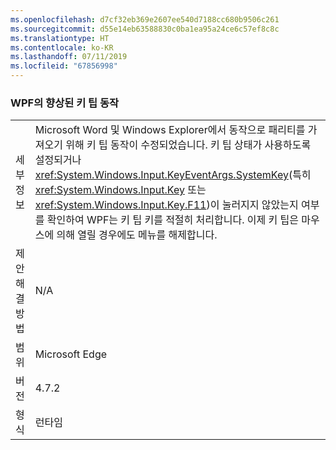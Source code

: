 ```yaml
---
ms.openlocfilehash: d7cf32eb369e2607ee540d7188cc680b9506c261
ms.sourcegitcommit: d55e14eb63588830c0ba1ea95a24ce6c57ef8c8c
ms.translationtype: HT
ms.contentlocale: ko-KR
ms.lasthandoff: 07/11/2019
ms.locfileid: "67856998"
---
```

### <a name="keytips-behavior-improved-in-wpf"></a>WPF의 향상된 키 팁 동작

|   |   |
|---|---|
|세부 정보|Microsoft Word 및 Windows Explorer에서 동작으로 패리티를 가져오기 위해 키 팁 동작이 수정되었습니다. 키 팁 상태가 사용하도록 설정되거나 <xref:System.Windows.Input.KeyEventArgs.SystemKey>(특히 <xref:System.Windows.Input.Key> 또는 <xref:System.Windows.Input.Key.F11>)이 눌러지지 않았는지 여부를 확인하여 WPF는 키 팁 키를 적절히 처리합니다. 이제 키 팁은 마우스에 의해 열릴 경우에도 메뉴를 해제합니다.|
|제안 해결 방법|N/A|
|범위|Microsoft Edge|
|버전|4.7.2|
|형식|런타임|

